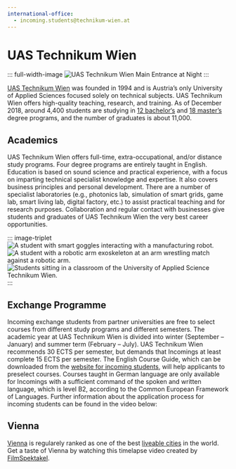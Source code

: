 ```yaml
---
international-office:
  - incoming.students@technikum-wien.at
---
```


# UAS Technikum Wien

::: full-width-image
<img :src="$withBase('/assets/img/partner/uastw/uastw-at-night.jpg')" alt="UAS Technikum Wien Main Entrance at Night" title="UAS Technikum Wien (UAS TW) - Main Entrance">
:::

[UAS Technikum Wien](https://www.technikum-wien.at/en/) was founded in 1994 and is Austria’s only University of Applied Sciences focused solely on technical subjects.
UAS Technikum Wien offers high-quality teaching, research, and training.
As of December 2018, around 4,400 students are studying in [12 bachelor‘s](https://www.technikum-wien.at/en/study_programs/bachelor_s/) and [18 master’s](https://www.technikum-wien.at/en/study_programs/master_s/) degree programs, and the number of graduates is about 11,000.

<!-- more -->

## Academics

UAS Technikum Wien offers full-time, extra-occupational, and/or distance study programs.
Four degree programs are entirely taught in English.
Education is based on sound science and practical experience, with a focus on imparting technical specialist knowledge and expertise.
It also covers business principles and personal development.
There are a number of specialist laboratories (e.g., photonics lab, simulation of smart grids, game lab, smart living lab, digital factory, etc.) to assist practical teaching and for research purposes.
Collaboration and regular contact with businesses give students and graduates of UAS Technikum Wien the very best career opportunities.

::: image-triplet
<img :src="$withBase('/assets/img/partner/uastw/digital-factory-2.jpg')" alt="A student with smart goggles interacting with a manufacturing robot." title="UAS Technikum Wien (UAS TW) - Digital Factory">
<img :src="$withBase('/assets/img/partner/uastw/digital-factory-3.jpg')" alt="A student with a robotic arm exoskeleton at an arm wrestling match against a robotic arm." title="UAS Technikum Wien (UAS TW) - Digital Factory">
<img :src="$withBase('/assets/img/partner/uastw/classroom.jpg')" alt="Students sitting in a classroom of the University of Applied Science Technikum Wien." title="UAS Technikum Wien (UAS TW) - Classroom">
:::

<Youtube id="xBFLoPRD6rE"/>

## Exchange Programme

Incoming exchange students from partner universities are free to select courses from different study programs and different semesters.
The academic year at UAS Technikum Wien is divided into winter (September – January) and summer term (February – July).
UAS Technikum Wien recommends 30 ECTS per semester, but demands that Incomings at least complete 15 ECTS per semester.
The English Course Guide, which can be downloaded from the [website for incoming students](https://www.technikum-wien.at/en/international/incoming-mobility/incoming-students/), will help applicants to preselect courses.
Courses taught in German language are only available for Incomings with a sufficient command of the spoken and written language, which is level B2, according to the Common European Framework of Languages.
Further information about the application process for incoming students can be found in the video below:

<Youtube id="Kq8CMjZZ-M8" hl="en"/>

## Vienna

[Vienna](https://www.wien.info/en) is regularely ranked as one of the best [liveable cities](https://www.economist.com/graphic-detail/2019/09/04/vienna-remains-the-worlds-most-liveable-city) in the world. Get a taste of Vienna by watching this timelapse video created by [FilmSpektakel](https://filmspektakel.at/).

<Youtube id="JfKKjD0GSZo"/>
